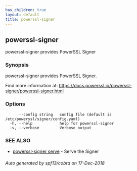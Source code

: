 ```yaml
---
has_children: true
layout: default
title: powerssl-signer
---
```

## powerssl-signer

powerssl-signer provides PowerSSL Signer

### Synopsis

powerssl-signer provides PowerSSL Signer.

Find more information at: https://docs.powerssl.io/powerssl-signer/powerssl-signer.html

### Options

```
      --config string   config file (default is /etc/powerssl/signer/config.yaml)
  -h, --help            help for powerssl-signer
  -v, --verbose         Verbose output
```

### SEE ALSO

* [powerssl-signer serve](powerssl-signer_serve.md)	 - Serve the Signer

###### Auto generated by spf13/cobra on 17-Dec-2018
